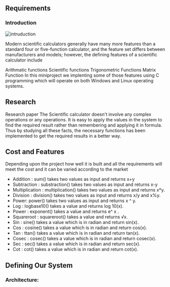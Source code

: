 ## Requirements

### Introduction

![intruduction](https://user-images.githubusercontent.com/62956242/153243216-37a3b333-a5bd-4e1e-be11-aa96854b9003.jpg)

Modern scientific calculators generally have many more features than a standard four or five-function calculator, and the feature set differs between manufacturers and models; however, the defining features of a scientific calculator include

Arithmatic functions
Scientific functions
Trigonometric Functions
Matrix Function In this miniproject we implenting some of those features using C programming which will operate on both Windows and Linux operating systems.

 ## Research
 Research paper The Scientific calculator doesn't involve any complex operations or any operations. It is easy to apply the values in the system to find the required result rather than remembering and applying it in formula. Thus by studying all these facts, the necessary functions has been implemented to get the required results in a better way.
 
 ## Cost and Features
 Depending upon the project how well it is built and all the requirements will meet the cost and it can be varied according to the market
 
* Addition : sum() takes two values as input and returns x+y
* Subtraction : substraction() takes two values as input and returns x-y
* Multiplication : multiplication() takes two values as input and returns x*y.
* Division : division() takes two values as input and returns x/y and x%y.
* Power: power() takes two values as input and returns x ^ y.
* Log : logbase10() takes a value and returns log 10(x).
* Power : exponent() takes a value and returns e^ x .
* Squareroot : squareroot() takes a value and returns √x.
* Sin : sine() takes a value which is in radian and return sin(x).
* Cos : cosine() takes a value which is in radian and return cos(x).
* Tan : ttan() takes a value which is in radian and return tan(x).
* Cosec : cosec() takes a value which is in radian and return cosec(x).
* Sec : sec() takes a value which is in radian and return sec(x).
* Cot : cot() takes a value which is in radian and return cot(x).

## Defining Our System
### Architecture:


